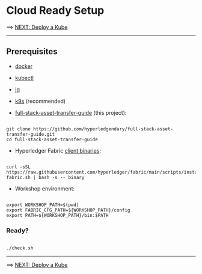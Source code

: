 # Cloud Ready Setup

==> [NEXT: Deploy a Kube](./10-kube.md)

---

## Prerequisites 

- [docker](https://www.docker.com/get-started/)

- [kubectl](https://kubernetes.io/docs/tasks/tools/)

- [jq](https://stedolan.github.io/jq/download/)

- [k9s](https://k9scli.io/topics/install/) (recommended)

- [full-stack-asset-transfer-guide](https://github.com/hyperledgendary/full-stack-asset-transfer-guide) (this project):
```shell

git clone https://github.com/hyperledgendary/full-stack-asset-transfer-guide.git
cd full-stack-asset-transfer-guide

```

- Hyperledger Fabric [client binaries](https://hyperledger-fabric.readthedocs.io/en/latest/install.html#download-fabric-samples-docker-images-and-binaries):
```shell

curl -sSL https://raw.githubusercontent.com/hyperledger/fabric/main/scripts/install-fabric.sh | bash -s -- binary

```

- Workshop environment:

```shell

export WORKSHOP_PATH=$(pwd)
export FABRIC_CFG_PATH=${WORKSHOP_PATH}/config  
export PATH=${WORKSHOP_PATH}/bin:$PATH

```


### Ready?

```shell

./check.sh

```


--- 

==> [NEXT: Deploy a Kube](./10-kube.md)
